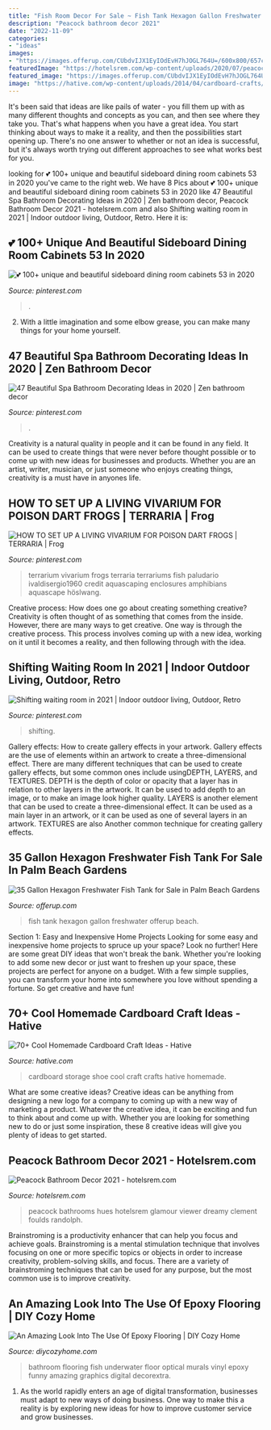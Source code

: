 ```yaml
---
title: "Fish Room Decor For Sale ~ Fish Tank Hexagon Gallon Freshwater Offerup Beach"
description: "Peacock bathroom decor 2021"
date: "2022-11-09"
categories:
- "ideas"
images:
- "https://images.offerup.com/CUbdvIJX1EyIOdEvH7hJOGL764U=/600x800/657c/657c5820be294ebc9a83c0e0e64a1ff2.jpg"
featuredImage: "https://hotelsrem.com/wp-content/uploads/2020/07/peacock-bathroom-decor-lovely-rooms-viewer-hgtv-of-peacock-bathroom-decor.jpg"
featured_image: "https://images.offerup.com/CUbdvIJX1EyIOdEvH7hJOGL764U=/600x800/657c/657c5820be294ebc9a83c0e0e64a1ff2.jpg"
image: "https://hative.com/wp-content/uploads/2014/04/cardboard-crafts/13-cardboard-shoe-storage.jpg"
---
```



It's been said that ideas are like pails of water - you fill them up with as many different thoughts and concepts as you can, and then see where they take you. That's what happens when you have a great idea. You start thinking about ways to make it a reality, and then the possibilities start opening up. There's no one answer to whether or not an idea is successful, but it's always worth trying out different approaches to see what works best for you.

	

		
looking for 💕 100+ unique and beautiful sideboard dining room cabinets 53 in 2020 you've came to the right web. We have 8 Pics about 💕 100+ unique and beautiful sideboard dining room cabinets 53 in 2020 like 47 Beautiful Spa Bathroom Decorating Ideas in 2020 | Zen bathroom decor, Peacock Bathroom Decor 2021 - hotelsrem.com and also Shifting waiting room in 2021 | Indoor outdoor living, Outdoor, Retro. Here it is:
		
    
## 💕 100+ Unique And Beautiful Sideboard Dining Room Cabinets 53 In 2020

<img loading=lazy src="https://i.pinimg.com/736x/35/40/be/3540be5cf1ab9476cb65f099925f4da6.jpg" onerror="this.onerror=null;this.src='https://tse3.mm.bing.net/th?id=OIP.iDbenFsgZCSb0bBmc9LzIAHaI9&amp;pid=15.1';" alt="💕 100+ unique and beautiful sideboard dining room cabinets 53 in 2020">

_Source: pinterest.com_

>. 

	

2. With a little imagination and some elbow grease, you can make many things for your home yourself.

    
## 47 Beautiful Spa Bathroom Decorating Ideas In 2020 | Zen Bathroom Decor

<img loading=lazy src="https://i.pinimg.com/736x/90/e9/58/90e95853560360412a8a83ce9f348f32.jpg" onerror="this.onerror=null;this.src='https://tse4.mm.bing.net/th?id=OIP.-RNDV9OHBP4D6TzlR-t97QHaOX&amp;pid=15.1';" alt="47 Beautiful Spa Bathroom Decorating Ideas in 2020 | Zen bathroom decor">

_Source: pinterest.com_

>. 

	

Creativity is a natural quality in people and it can be found in any field. It can be used to create things that were never before thought possible or to come up with new ideas for businesses and products. Whether you are an artist, writer, musician, or just someone who enjoys creating things, creativity is a must have in anyones life.

    
## HOW TO SET UP A LIVING VIVARIUM FOR POISON DART FROGS | TERRARIA | Frog

<img loading=lazy src="https://i.pinimg.com/736x/80/ad/77/80ad77660e5593adb397c8e002f82ffb.jpg" onerror="this.onerror=null;this.src='https://tse3.mm.bing.net/th?id=OIP.qGbEPwOtOjiX5QA9GUj9IwHaJ4&amp;pid=15.1';" alt="HOW TO SET UP A LIVING VIVARIUM FOR POISON DART FROGS | TERRARIA | Frog">

_Source: pinterest.com_

>terrarium vivarium frogs terraria terrariums fish paludario ivaldisergio1960 credit aquascaping enclosures amphibians aquascape höslwang. 

	

Creative process: How does one go about creating something creative?
Creativity is often thought of as something that comes from the inside. However, there are many ways to get creative. One way is through the creative process. This process involves coming up with a new idea, working on it until it becomes a reality, and then following through with the idea.

    
## Shifting Waiting Room In 2021 | Indoor Outdoor Living, Outdoor, Retro

<img loading=lazy src="https://i.pinimg.com/736x/2a/72/0c/2a720c2c976316116acb9eb2ed8c7ae7.jpg" onerror="this.onerror=null;this.src='https://tse4.mm.bing.net/th?id=OIP.jjbmBk-UB5TYcy7dpNGyXgHaNK&amp;pid=15.1';" alt="Shifting waiting room in 2021 | Indoor outdoor living, Outdoor, Retro">

_Source: pinterest.com_

>shifting. 

	

Gallery effects: How to create gallery effects in your artwork.
Gallery effects are the use of elements within an artwork to create a three-dimensional effect. There are many different techniques that can be used to create gallery effects, but some common ones include usingDEPTH, LAYERS, and TEXTURES.
 DEPTH is the depth of color or opacity that a layer has in relation to other layers in the artwork. It can be used to add depth to an image, or to make an image look higher quality. LAYERS is another element that can be used to create a three-dimensional effect. It can be used as a main layer in an artwork, or it can be used as one of several layers in an artwork. TEXTURES are also Another common technique for creating gallery effects.

    
## 35 Gallon Hexagon Freshwater Fish Tank For Sale In Palm Beach Gardens

<img loading=lazy src="https://images.offerup.com/CUbdvIJX1EyIOdEvH7hJOGL764U=/600x800/657c/657c5820be294ebc9a83c0e0e64a1ff2.jpg" onerror="this.onerror=null;this.src='https://tse4.mm.bing.net/th?id=OIP.NgsuPWRsYVFucNfMKVOWvgHaJ4&amp;pid=15.1';" alt="35 Gallon Hexagon Freshwater Fish Tank for Sale in Palm Beach Gardens">

_Source: offerup.com_

>fish tank hexagon gallon freshwater offerup beach. 

	

Section 1: Easy and Inexpensive Home Projects
Looking for some easy and inexpensive home projects to spruce up your space? Look no further! Here are some great DIY ideas that won't break the bank.
Whether you're looking to add some new decor or just want to freshen up your space, these projects are perfect for anyone on a budget. With a few simple supplies, you can transform your home into somewhere you love without spending a fortune. So get creative and have fun!

    
## 70+ Cool Homemade Cardboard Craft Ideas - Hative

<img loading=lazy src="https://hative.com/wp-content/uploads/2014/04/cardboard-crafts/13-cardboard-shoe-storage.jpg" onerror="this.onerror=null;this.src='https://tse3.mm.bing.net/th?id=OIP.9Pa96wJwxVCW1WZjrLNPSAHaI0&amp;pid=15.1';" alt="70+ Cool Homemade Cardboard Craft Ideas - Hative">

_Source: hative.com_

>cardboard storage shoe cool craft crafts hative homemade. 

	

What are some creative ideas?
Creative ideas can be anything from designing a new logo for a company to coming up with a new way of marketing a product. Whatever the creative idea, it can be exciting and fun to think about and come up with. Whether you are looking for something new to do or just some inspiration, these 8 creative ideas will give you plenty of ideas to get started.

    
## Peacock Bathroom Decor 2021 - Hotelsrem.com

<img loading=lazy src="https://hotelsrem.com/wp-content/uploads/2020/07/peacock-bathroom-decor-lovely-rooms-viewer-hgtv-of-peacock-bathroom-decor.jpg" onerror="this.onerror=null;this.src='https://tse4.mm.bing.net/th?id=OIP.Bk6DafsLgzzIJnJewIKfxwHaJ4&amp;pid=15.1';" alt="Peacock Bathroom Decor 2021 - hotelsrem.com">

_Source: hotelsrem.com_

>peacock bathrooms hues hotelsrem glamour viewer dreamy clement foulds randolph. 

	

Brainstroming is a productivity enhancer that can help you focus and achieve goals. Brainstroming is a mental stimulation technique that involves focusing on one or more specific topics or objects in order to increase creativity, problem-solving skills, and focus. There are a variety of brainstroming techniques that can be used for any purpose, but the most common use is to improve creativity.

    
## An Amazing Look Into The Use Of Epoxy Flooring | DIY Cozy Home

<img loading=lazy src="http://diycozyhome.com/wp-content/uploads/2016/05/bathroom-fish.jpg" onerror="this.onerror=null;this.src='https://tse1.mm.bing.net/th?id=OIP.JXOOZjCoCM4kWEXJMIxa3wHaLH&amp;pid=15.1';" alt="An Amazing Look Into The Use Of Epoxy Flooring | DIY Cozy Home">

_Source: diycozyhome.com_

>bathroom flooring fish underwater floor optical murals vinyl epoxy funny amazing graphics digital decorextra. 

	

1. As the world rapidly enters an age of digital transformation, businesses must adapt to new ways of doing business. One way to make this a reality is by exploring new ideas for how to improve customer service and grow businesses.

